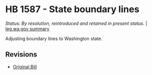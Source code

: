 # HB 1587 - State boundary lines
*Status: By resolution, reintroduced and retained in present status.* | [leg.wa.gov summary](https://app.leg.wa.gov/billsummary?BillNumber=1587&Year=2021)

Adjusting boundary lines to Washington state.

## Revisions
* [Original Bill](1/)